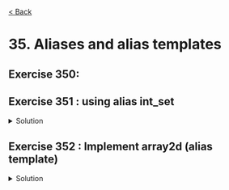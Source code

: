[< Back](README.md)

# 35. Aliases and alias templates

## Exercise 350:

## Exercise 351 : using alias int_set

<details>
   <summary>Solution</summary>

```cpp

```
</details>

## Exercise 352 : Implement array2d (alias template)

<details>
   <summary>Solution</summary>

```cpp

```
</details>
